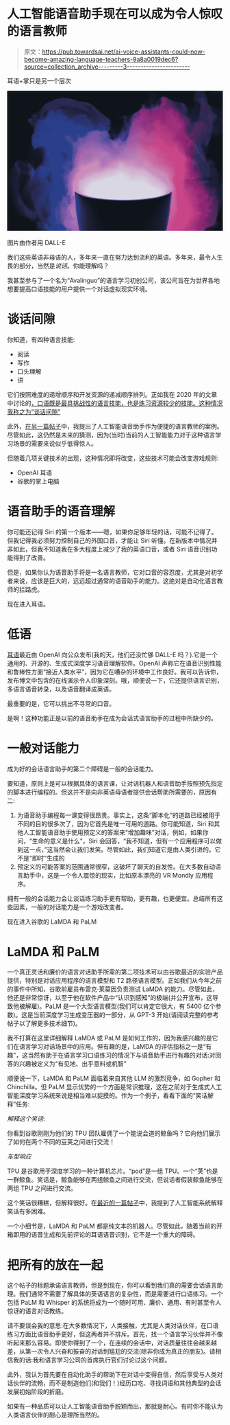 # 人工智能语音助手现在可以成为令人惊叹的语言教师

> 原文：<https://pub.towardsai.net/ai-voice-assistants-could-now-become-amazing-language-teachers-9a8a0019dec6?source=collection_archive---------3----------------------->

耳语+掌只是另一个层次

![](img/0e84171a91856024a2a8015fe4029f7e.png)

图片由作者用 DALL-E

我们这些英语非母语的人，多年来一直在努力达到流利的英语。多年来，最令人生畏的部分，当然是*说话*。你能理解吗？

我甚至参与了一个名为“Avalinguo”的语言学习初创公司，该公司旨在为世界各地想要提高口语技能的用户提供一个对话虚拟现实环境。

# 谈话间隙

你知道，有四种语言技能:

*   阅读
*   写作
*   口头理解
*   讲

它们按照难度的递增顺序和开发资源的递减顺序排列。正如我在 2020 年的文章中讨论的[，口语既是最具挑战性的语言技能，也是练习资源较少的技能。这种情况我称之为“谈话间隙”](https://rafebrena.medium.com/the-talking-gap-25491d558b0e)

此外，[在另一篇帖子](https://rafebrena.medium.com/will-voice-assistants-be-our-next-language-teachers-c338db37c3f0)中，我提出了人工智能语音助手作为便捷的语言教师的案例。尽管如此，这仍然是未来的猜测，因为(当时)当前的人工智能能力对于这种语言学习场景的需要来说似乎低得惊人。

但随着几项关键技术的出现，这种情况即将改变，这些技术可能会改变游戏规则:

*   OpenAI 耳语
*   谷歌的掌上电脑

# 语音助手的语音理解

你可能还记得 Siri 的第一个版本——嗯，如果你足够年轻的话，可能不记得了。但我记得我必须努力控制自己的外国口音，才能让 Siri 听懂。在新版本中情况并非如此，但我不知道我在多大程度上减少了我的英语口音，或者 Siri 语音识别功能得到了改善。

但是，如果你认为语音助手将是一名语言教师，它对口音的容忍度，尤其是对初学者来说，应该是巨大的，远远超过通常的语音助手的能力。这绝对是自动化语言教师的拦路虎。

现在进入耳语。

# 低语

[耳语](https://openai.com/blog/whisper/)最近由 OpenAI 向公众发布(我的天，他们还没忙够 DALL-E 吗？).它是一个通用的、开源的、生成式深度学习语音理解软件。OpenAI 声称它在语音识别性能和鲁棒性方面“接近人类水平”，因为它在嘈杂的环境中工作良好。我可以告诉你，发布博文中包含的在线演示令人印象深刻。哦，顺便说一下，它还提供语言识别，多语言语音转录，以及语音翻译成英语。

最重要的是，它可以挑出不寻常的口音。

是啊！这种功能正是以前的语音助手在成为会话式语言助手的过程中所缺少的。

# 一般对话能力

成为好的会话语言助手的第二个障碍是一般的会话能力。

要知道，原则上是可以根据具体的语言课，让对话机器人和语音助手按照预先指定的脚本进行编程的。但这并不是向非英语母语者提供会话帮助所需要的，原因有二:

1.  为语音助手编程每一课变得很昂贵。事实上，这条“脚本化”的道路已经被用于不同的目的很多次了，因为它首先是唯一可用的道路。你可能知道，Siri 和其他人工智能语音助手使用预定义的答案来“增加趣味”对话，例如，如果你问，“生命的意义是什么”，Siri 会回答，“我不知道，但有一个应用程序可以做到这一点，”这当然会让我们发笑。尽管如此，我们知道它是由人类引进的。它不是“即时”生成的
2.  预定义的可能答案的范围通常很窄，这破坏了聊天的自发性。在大多数自动语言助手中，这是一个令人震惊的现实，比如原本漂亮的 VR Mondly 应用程序。

拥有一般的会话能力会让谈话练习助手更有帮助，更有趣，也更便宜。总结所有这些因素，一般的对话能力是一个游戏改变者。

现在进入谷歌的 LaMDA 和 PaLM

# LaMDA 和 PaLM

一个真正灵活和廉价的语言对话助手所需的第二项技术可以由谷歌最近的实验产品提供，特别是对话应用程序的语言模型和 T2 路径语言模型。正如我们从今年之前的事件中所知，谷歌前雇员布雷克·莱莫因负责测试 LaMDA 的能力。尽管如此，他还是非常惊讶，以至于他在软件产品中“认识到感知”的极端(并公开宣布，这导致他被解雇)。PaLM 是一个大型语言模型(我们可以肯定它很大，有 5400 亿个参数)。这是当前深度学习生成变压器的一部分，从 GPT-3 开始(请阅读完整的参考帖子以了解更多技术细节)。

我不打算在这里详细解释 LaMDA 或 PaLM 是如何工作的，因为我感兴趣的是它们在语言学习对话场景中的应用。但有趣的是，LaMDA 的评估指标之一是“有趣”，这当然有助于在语言学习口语练习的情况下与语音助手进行有趣的对话:对回答的兴趣被定义为“有见地、出乎意料或机智”

顺便说一下，LaMDA 和 PaLM 面临着来自其他 LLM 的激烈竞争，如 Gopher 和 Chinchilla。但 PaLM 显示优势的一个方面是常识推理，这在之前对于生成式人工智能深度学习系统来说是相当难以捉摸的。作为一个例子，看看下面的“笑话解释”任务:

*解释这个笑话*:

你看到谷歌刚刚为他们的 TPU 团队雇佣了一个能说会道的鲸鱼吗？它向他们展示了如何在两个不同的豆荚之间进行交流！

*车型响应*

TPU 是谷歌用于深度学习的一种计算机芯片。“pod”是一组 TPU。一个“荚”也是一群鲸鱼。笑话是，鲸鱼能够在两组鲸鱼之间进行交流，但说话者假装鲸鱼能够在两组 TPU 之间进行交流。

这个笑话很糟糕，但解释很好。在[最近的一篇帖子](https://medium.com/predict/can-robots-have-a-sense-of-humor-b0f740167250)中，我提到了人工智能系统解释笑话有多困难。

一个小细节是，LaMDA 和 PaLM 都是纯文本的机器人。尽管如此，随着当前的开箱即用的语音生成和先前评论的耳语语音识别，它不是一个重大的障碍。

# 把所有的放在一起

这个帖子的标题承诺语言教师，但是到现在，你可以看到我们真的需要会话语言助理。我们通常不需要了解具体的英语语言的复杂性，而是需要进行口语练习。一个包括 PaLM 和 Whisper 的系统将成为一个随时可用、廉价、通用、有时甚至令人惊讶的语言对话教练。

请不要误会我的意思:在大多数情况下，人类接触，尤其是人类对话伙伴，在口语练习方面比语音助手更好，但这两者并不排斥。首先，找一个语言学习伙伴并不像听起来那么容易。即使你得到了一个，在连续的会话中，对话质量往往会越来越差，从第一次令人兴奋和振奋的对话到尴尬的交流(除非你成为真正的朋友)。请相信我的话:我和语言学习公司的首席执行官们讨论过这个问题。

此外，我认为首先要在自动化助手的帮助下在对话中变得自信，然后享受与人类对话伙伴的流畅，而不是制造他们(和我们！)经历口吃、寻找词语和其他典型的会话发展初始阶段的折磨。

如果有一种品质可以让人工智能语音助手脱颖而出，那就是耐心。有时你不能认为人类语言伙伴的耐心是理所当然的。